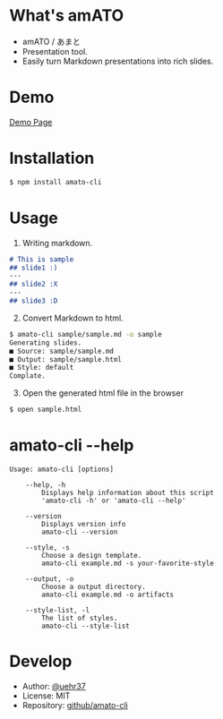 # What's amATO
- amATO / あまと
- Presentation tool.
- Easily turn Markdown presentations into rich slides.

# Demo
[Demo Page](https://uehr.s3-ap-northeast-1.amazonaws.com/amato-demo.html)

# Installation
```bash
$ npm install amato-cli
```

# Usage

1. Writing markdown.

```markdown:sample/sample.md
# This is sample
## slide1 :)
---
## slide2 :X
---
## slide3 :D
```

2. Convert Markdown to html.

```bash
$ amato-cli sample/sample.md -o sample
Generating slides.
■ Source: sample/sample.md
■ Output: sample/sample.html
■ Style: default
Complate.
```

3. Open the generated html file in the browser
```bash
$ open sample.html
```

# amato-cli --help

```
Usage: amato-cli [options]

	--help, -h
		Displays help information about this script
		'amato-cli -h' or 'amato-cli --help'

	--version
		Displays version info
		amato-cli --version

	--style, -s
		Choose a design template.
		amato-cli example.md -s your-favorite-style

	--output, -o
		Choose a output directory.
		amato-cli example.md -o artifacts

	--style-list, -l
		The list of styles.
		amato-cli --style-list
```

# Develop
- Author: [@uehr37](https://twitter.com/uehr37)
- License: MIT
- Repository: [github/amato-cli](https://github.com/uehr/amato-cli)